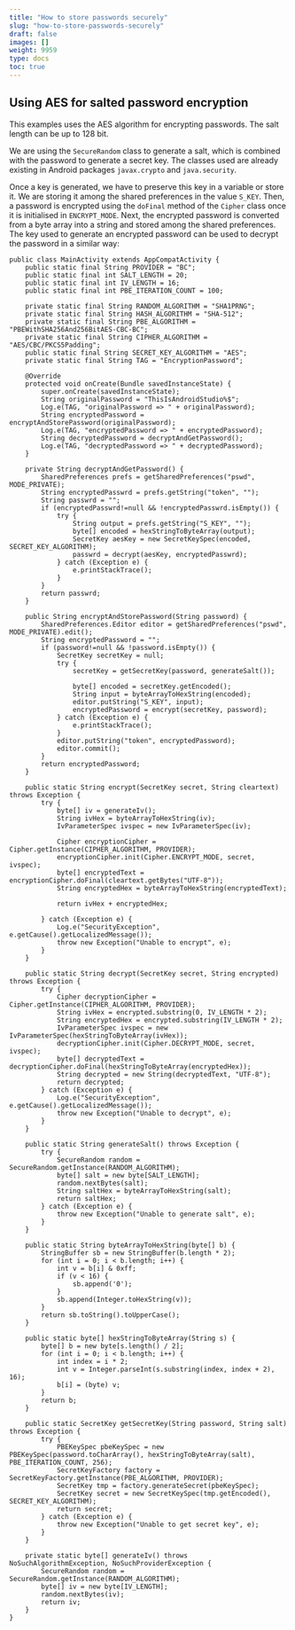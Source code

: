 ```yaml
---
title: "How to store passwords securely"
slug: "how-to-store-passwords-securely"
draft: false
images: []
weight: 9959
type: docs
toc: true
---
```


## Using AES for salted password encryption
This examples uses the AES algorithm for encrypting passwords. The salt length can be up to 128 bit. 

We are using the `SecureRandom` class to generate a salt, which is combined with the password to generate a secret key. The classes used are already existing in Android packages `javax.crypto` and `java.security`. 

Once a key is generated, we have to preserve this key in a variable or store it. We are storing it among the shared preferences in the value `S_KEY`. Then, a password is encrypted using the `doFinal` method of the `Cipher` class once it is initialised in `ENCRYPT_MODE`. Next, the encrypted password is converted from a byte array into a string and stored among the shared preferences. The key used to generate an encrypted password can be used to decrypt the password in a similar way:

    public class MainActivity extends AppCompatActivity {
        public static final String PROVIDER = "BC";
        public static final int SALT_LENGTH = 20;
        public static final int IV_LENGTH = 16;
        public static final int PBE_ITERATION_COUNT = 100;
    
        private static final String RANDOM_ALGORITHM = "SHA1PRNG";
        private static final String HASH_ALGORITHM = "SHA-512";
        private static final String PBE_ALGORITHM = "PBEWithSHA256And256BitAES-CBC-BC";
        private static final String CIPHER_ALGORITHM = "AES/CBC/PKCS5Padding";
        public static final String SECRET_KEY_ALGORITHM = "AES";
        private static final String TAG = "EncryptionPassword";
    
        @Override
        protected void onCreate(Bundle savedInstanceState) {
            super.onCreate(savedInstanceState);
            String originalPassword = "ThisIsAndroidStudio%$";
            Log.e(TAG, "originalPassword => " + originalPassword);
            String encryptedPassword = encryptAndStorePassword(originalPassword);
            Log.e(TAG, "encryptedPassword => " + encryptedPassword);
            String decryptedPassword = decryptAndGetPassword();
            Log.e(TAG, "decryptedPassword => " + decryptedPassword);
        }
    
        private String decryptAndGetPassword() {
            SharedPreferences prefs = getSharedPreferences("pswd", MODE_PRIVATE);
            String encryptedPasswrd = prefs.getString("token", "");
            String passwrd = "";
            if (encryptedPasswrd!=null && !encryptedPasswrd.isEmpty()) {
                try {
                    String output = prefs.getString("S_KEY", "");
                    byte[] encoded = hexStringToByteArray(output);
                    SecretKey aesKey = new SecretKeySpec(encoded, SECRET_KEY_ALGORITHM);
                    passwrd = decrypt(aesKey, encryptedPasswrd);
                } catch (Exception e) {
                    e.printStackTrace();
                }
            }
            return passwrd;
        }
    
        public String encryptAndStorePassword(String password) {
            SharedPreferences.Editor editor = getSharedPreferences("pswd", MODE_PRIVATE).edit();
            String encryptedPassword = "";
            if (password!=null && !password.isEmpty()) {
                SecretKey secretKey = null;
                try {
                    secretKey = getSecretKey(password, generateSalt());
    
                    byte[] encoded = secretKey.getEncoded();
                    String input = byteArrayToHexString(encoded);
                    editor.putString("S_KEY", input);
                    encryptedPassword = encrypt(secretKey, password);
                } catch (Exception e) {
                    e.printStackTrace();
                }
                editor.putString("token", encryptedPassword);
                editor.commit();
            }
            return encryptedPassword;
        }
    
        public static String encrypt(SecretKey secret, String cleartext) throws Exception {
            try {
                byte[] iv = generateIv();
                String ivHex = byteArrayToHexString(iv);
                IvParameterSpec ivspec = new IvParameterSpec(iv);
    
                Cipher encryptionCipher = Cipher.getInstance(CIPHER_ALGORITHM, PROVIDER);
                encryptionCipher.init(Cipher.ENCRYPT_MODE, secret, ivspec);
                byte[] encryptedText = encryptionCipher.doFinal(cleartext.getBytes("UTF-8"));
                String encryptedHex = byteArrayToHexString(encryptedText);
    
                return ivHex + encryptedHex;
    
            } catch (Exception e) {
                Log.e("SecurityException", e.getCause().getLocalizedMessage());
                throw new Exception("Unable to encrypt", e);
            }
        }
    
        public static String decrypt(SecretKey secret, String encrypted) throws Exception {
            try {
                Cipher decryptionCipher = Cipher.getInstance(CIPHER_ALGORITHM, PROVIDER);
                String ivHex = encrypted.substring(0, IV_LENGTH * 2);
                String encryptedHex = encrypted.substring(IV_LENGTH * 2);
                IvParameterSpec ivspec = new IvParameterSpec(hexStringToByteArray(ivHex));
                decryptionCipher.init(Cipher.DECRYPT_MODE, secret, ivspec);
                byte[] decryptedText = decryptionCipher.doFinal(hexStringToByteArray(encryptedHex));
                String decrypted = new String(decryptedText, "UTF-8");
                return decrypted;
            } catch (Exception e) {
                Log.e("SecurityException", e.getCause().getLocalizedMessage());
                throw new Exception("Unable to decrypt", e);
            }
        }
    
        public static String generateSalt() throws Exception {
            try {
                SecureRandom random = SecureRandom.getInstance(RANDOM_ALGORITHM);
                byte[] salt = new byte[SALT_LENGTH];
                random.nextBytes(salt);
                String saltHex = byteArrayToHexString(salt);
                return saltHex;
            } catch (Exception e) {
                throw new Exception("Unable to generate salt", e);
            }
        }
    
        public static String byteArrayToHexString(byte[] b) {
            StringBuffer sb = new StringBuffer(b.length * 2);
            for (int i = 0; i < b.length; i++) {
                int v = b[i] & 0xff;
                if (v < 16) {
                    sb.append('0');
                }
                sb.append(Integer.toHexString(v));
            }
            return sb.toString().toUpperCase();
        }
    
        public static byte[] hexStringToByteArray(String s) {
            byte[] b = new byte[s.length() / 2];
            for (int i = 0; i < b.length; i++) {
                int index = i * 2;
                int v = Integer.parseInt(s.substring(index, index + 2), 16);
                b[i] = (byte) v;
            }
            return b;
        }
    
        public static SecretKey getSecretKey(String password, String salt) throws Exception {
            try {
                PBEKeySpec pbeKeySpec = new PBEKeySpec(password.toCharArray(), hexStringToByteArray(salt), PBE_ITERATION_COUNT, 256);
                SecretKeyFactory factory = SecretKeyFactory.getInstance(PBE_ALGORITHM, PROVIDER);
                SecretKey tmp = factory.generateSecret(pbeKeySpec);
                SecretKey secret = new SecretKeySpec(tmp.getEncoded(), SECRET_KEY_ALGORITHM);
                return secret;
            } catch (Exception e) {
                throw new Exception("Unable to get secret key", e);
            }
        }
    
        private static byte[] generateIv() throws NoSuchAlgorithmException, NoSuchProviderException {
            SecureRandom random = SecureRandom.getInstance(RANDOM_ALGORITHM);
            byte[] iv = new byte[IV_LENGTH];
            random.nextBytes(iv);
            return iv;
        }
    }

